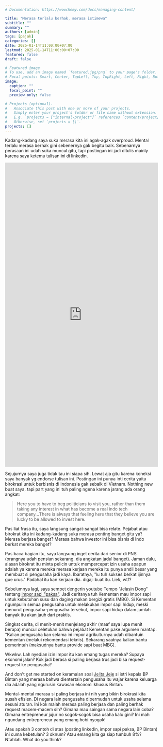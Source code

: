 ```yaml
---
# Documentation: https://wowchemy.com/docs/managing-content/

title: "Merasa terlalu berhak, merasa istimewa"
subtitle: ""
summary: ""
authors: [admin] 
tags: [pajak]
categories: []
date: 2025-01-14T11:00:00+07:00
lastmod: 2025-01-14T11:00:00+07:00
featured: false
draft: false

# Featured image
# To use, add an image named `featured.jpg/png` to your page's folder.
# Focal points: Smart, Center, TopLeft, Top, TopRight, Left, Right, BottomLeft, Bottom, BottomRight.
image:
  caption: ""
  focal_point: ""
  preview_only: false

# Projects (optional).
#   Associate this post with one or more of your projects.
#   Simply enter your project's folder or file name without extension.
#   E.g. `projects = ["internal-project"]` references `content/project/deep-learning/index.md`.
#   Otherwise, set `projects = []`.
projects: []
---
```


Kadang-kadang saya suka merasa kita ini agak-agak overproud. Mental terlalu merasa berhak gini sebenernya gak begitu baik. Sebenarnya perasaan ini udah suka muncul gitu, tapi postingan ini jadi ditulis mainly karena saya ketemu tulisan ini di linkedin.

<iframe src="https://www.linkedin.com/embed/feed/update/urn:li:share:7283326806575722499" height="1000" width="504" frameborder="0" allowfullscreen="" title="Embedded post"></iframe>

Sejujurnya saya juga tidak tau ini siapa sih. Lewat aja gitu karena koneksi saya banyak yg endorse tulisan ini. Postingan ini punya inti cerita yaitu birokrasi untuk berbisnis di Indonesia gak sebaik di Vietnam. Nothing new buat saya, tapi part yang ini tuh paling ngena karena jarang ada orang angkat:

> Here you to have to beg politicians to visit you, rather than them taking any interest in what has become a real indo tech company...There is always that feeling here that they believe you are lucky to be allowed to invest here.

Pas liat frasa itu, saya langsung sangat-sangat bisa relate. Pejabat atau birokrat kita ini kadang-kadang suka merasa penting banget gitu ya? Merasa berjasa banget? Merasa bahwa investor ini bisa bisnis di Indo berkat mereka banget?

Pas baca bagian itu, saya langsung inget cerita dari senior di PNS (orangnya udah pensiun sekarang. dia angkatan jadul banget). Jaman dulu, alasan birokrat itu minta pelicin untuk mempercepat izin usaha apapun adalah ya karena mereka merasa kerjaan mereka itu punya andil besar yang membuat si pengusaha jadi kaya. Ibaratnya, "lu tuh sukses berkat ijinnya gue urus." Padahal itu kan kerjaan dia. digaji buat itu. Liek, wtf?

Sebelumnya lagi, saya sempet dengerin youtube Tempo "Jelasin Dong" tentang [impor sapi "paksa"](https://www.youtube.com/watch?v=-G2EjOriAjY). Jadi ceritanya tuh Kementan mau impor sapi untuk kebutuhan susu dan daging makan bergizi gratis (MBG). Si Kementan ngumpulin semua pengusaha untuk melakukan impor sapi hidup, meski menurut pengusaha-pengusaha tersebut, impor sapi hidup dalam jumlah banyak itu akan jauh dari praktis.

Singkat cerita, di menit-menit menjelang akhir (maaf saya lupa menit berapa) muncul celetukan bahwa pejabat Kementan pake argumen mantap. "Kalian pengusaha kan selama ini impor agrikulturnya udah dibantuin kementan (melalui rekomendasi teknis). Sekarang saatnya kalian bantu pemerintah (maksudnya bantu provide sapi buat MBG).

Wkwkw. Lah nyedian izin impor itu kan emang tugas mereka? Supaya ekonomi jalan? Kok jadi berasa si paling berjasa trus jadi bisa request-request ke pengusaha?

And don't get me started on keramaian soal [Jelita Jeje](https://www.tempo.co/arsip/profil-farid-irfan-siddik-suami-jelita-jeje-kepala-bp-bintan-dan-anak-staf-ahli-jaksa-agung-15708) si istri kepala BP Bintan yang merasa bahwa dientertain pengusaha itu wajar karena keluarga dia adalah yang ngurusin kawasan ekonomi khusus Bintan.

Mental-mental merasa si paling berjasa ini nih yang bikin birokrasi kita susah efisien. Di negara lain pengusaha dipermudah untuk usaha selama sesuai aturan. Ini kok malah merasa paling berjasa dan paling berhak request macem-macem sih? Gimana mau saingan sama negara lain coba? Gimana entrepreneur jujur no sogok-sogok bisa usaha kalo gini? Ini mah ngundang entrepreneur yang emang hobi nyogok!

Atau apakah 3 contoh di atas (posting linkedin, impor sapi paksa, BP Bintan) ini cuma kebetulan? 3 oknum? Atau emang kita ga siap tumbuh 8%? Ntahlah. What do you think?